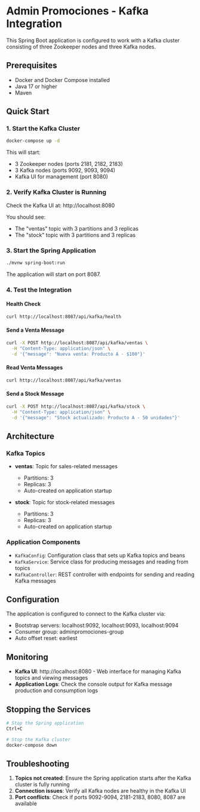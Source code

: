 # Admin Promociones - Kafka Integration

This Spring Boot application is configured to work with a Kafka cluster consisting of three Zookeeper nodes and three Kafka nodes.

## Prerequisites

- Docker and Docker Compose installed
- Java 17 or higher
- Maven

## Quick Start

### 1. Start the Kafka Cluster

```bash
docker-compose up -d
```

This will start:
- 3 Zookeeper nodes (ports 2181, 2182, 2183)
- 3 Kafka nodes (ports 9092, 9093, 9094)
- Kafka UI for management (port 8080)

### 2. Verify Kafka Cluster is Running

Check the Kafka UI at: http://localhost:8080

You should see:
- The "ventas" topic with 3 partitions and 3 replicas
- The "stock" topic with 3 partitions and 3 replicas

### 3. Start the Spring Application

```bash
./mvnw spring-boot:run
```

The application will start on port 8087.

### 4. Test the Integration

#### Health Check
```bash
curl http://localhost:8087/api/kafka/health
```

#### Send a Venta Message
```bash
curl -X POST http://localhost:8087/api/kafka/ventas \
  -H "Content-Type: application/json" \
  -d '{"message": "Nueva venta: Producto A - $100"}'
```

#### Read Venta Messages
```bash
curl http://localhost:8087/api/kafka/ventas
```

#### Send a Stock Message
```bash
curl -X POST http://localhost:8087/api/kafka/stock \
  -H "Content-Type: application/json" \
  -d '{"message": "Stock actualizado: Producto A - 50 unidades"}'
```

## Architecture

### Kafka Topics

- **ventas**: Topic for sales-related messages
  - Partitions: 3
  - Replicas: 3
  - Auto-created on application startup

- **stock**: Topic for stock-related messages
  - Partitions: 3
  - Replicas: 3
  - Auto-created on application startup

### Application Components

- `KafkaConfig`: Configuration class that sets up Kafka topics and beans
- `KafkaService`: Service class for producing messages and reading from topics
- `KafkaController`: REST controller with endpoints for sending and reading Kafka messages

## Configuration

The application is configured to connect to the Kafka cluster via:
- Bootstrap servers: localhost:9092, localhost:9093, localhost:9094
- Consumer group: adminpromociones-group
- Auto offset reset: earliest

## Monitoring

- **Kafka UI**: http://localhost:8080 - Web interface for managing Kafka topics and viewing messages
- **Application Logs**: Check the console output for Kafka message production and consumption logs

## Stopping the Services

```bash
# Stop the Spring application
Ctrl+C

# Stop the Kafka cluster
docker-compose down
```

## Troubleshooting

1. **Topics not created**: Ensure the Spring application starts after the Kafka cluster is fully running
2. **Connection issues**: Verify all Kafka nodes are healthy in the Kafka UI
3. **Port conflicts**: Check if ports 9092-9094, 2181-2183, 8080, 8087 are available 